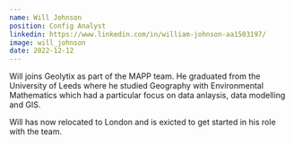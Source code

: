 ```yaml
---
name: Will Johnson
position: Config Analyst
linkedin: https://www.linkedin.com/in/william-johnson-aa1503197/
image: will_johnson
date: 2022-12-12
---
```


Will joins Geolytix as part of the MAPP team. He graduated from the University of Leeds where he studied Geography with Environmental Mathematics which had a particular focus on data anlaysis, data modelling and GIS. 

Will has now relocated to London and is exicted to get started in his role with the team.
